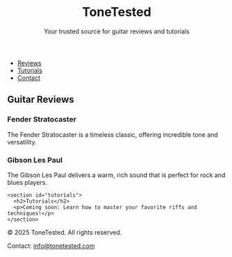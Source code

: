 <!DOCTYPE html>
<html lang="en">
<head>
  <meta charset="UTF-8">
  <meta name="viewport" content="width=device-width, initial-scale=1.0">
  <title>ToneTested - Guitar Reviews</title>
  <link rel="stylesheet" href="styles.css">
</head>
<body>
  <header>
    <h1>ToneTested</h1>
    <p>Your trusted source for guitar reviews and tutorials</p>
  </header>

  <nav>
    <ul>
      <li><a href="#reviews">Reviews</a></li>
      <li><a href="#tutorials">Tutorials</a></li>
      <li><a href="#contact">Contact</a></li>
    </ul>
  </nav>

  <main>
    <section id="reviews">
      <h2>Guitar Reviews</h2>
      <article>
        <h3>Fender Stratocaster</h3>
        <p>The Fender Stratocaster is a timeless classic, offering incredible tone and versatility.</p>
      </article>
      <article>
        <h3>Gibson Les Paul</h3>
        <p>The Gibson Les Paul delivers a warm, rich sound that is perfect for rock and blues players.</p>
      </article>
    </section>

    <section id="tutorials">
      <h2>Tutorials</h2>
      <p>Coming soon: Learn how to master your favorite riffs and techniques!</p>
    </section>
  </main>

  <footer id="contact">
    <p>&copy; 2025 ToneTested. All rights reserved.</p>
    <p>Contact: <a href="mailto:info@tonetested.com">info@tonetested.com</a></p>
  </footer>
</body>
</html>